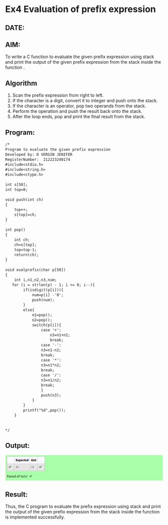 # Ex4 Evaluation of prefix expression
## DATE:
## AIM:
To write a C function to evaluate the given prefix expression using stack and print the output of the given prefix expression from the stack inside the function . 

## Algorithm
1. Scan the prefix expression from right to left.
2. If the character is a digit, convert it to integer and push onto the stack.
3. If the character is an operator, pop two operands from the stack.
4. Perform the operation and push the result back onto the stack.
5. After the loop ends, pop and print the final result from the stack.  

## Program:
```
/*
Program to evaluate the given prefix expression
Developed by: D VERGIN JENIFER
RegisterNumber:  212223240174
#include<stdio.h>
#include<string.h>
#include<ctype.h>

int s[50];
int top=0;

void push(int ch)
{
	top++;
	s[top]=ch;
}

int pop()
{
	int ch;
	ch=s[top];
	top=top-1;
	return(ch);
}

void evalprefix(char p[50])
{
    int i,n1,n2,n3,num;
   for (i = strlen(p) - 1; i >= 0; i--){
        if(isdigit(p[i])){
            num=p[i] -'0';
            push(num);
        }
        else{
            n1=pop();
            n2=pop();
            switch(p[i]){
                case '+':
                    n3=n1+n2;
                    break;
                case '-':
                n3=n1-n2;
                break;
                case '*':
                n3=n1*n2;
                break;
                case '/':
                n3=n1/n2;
                break;
                }
                push(n3);
            }
        }
        printf("%d",pop());
    }


*/
```

## Output:

![Output](img/evalpre.png)

## Result:
Thus, the C program to evaluate the prefix expression using stack and print the output of the given prefix expression from the stack inside the function is implemented successfully.
